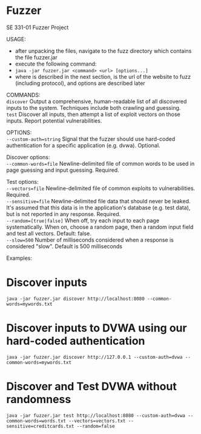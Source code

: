# Fuzzer
SE 331-01 Fuzzer Project  

USAGE:
 * after unpacking the files, navigate to the fuzz directory which contains the file fuzzer.jar
 * execute the following command:
 * `java -jar fuzzer.jar <command> <url> [options...]`
 * where <command> is described in the next section, <url> is the url of the website to fuzz (including protocol), and options are described later

COMMANDS:  
  `discover`  Output a comprehensive, human-readable list of all discovered inputs to the system. Techniques include both crawling and guessing.  
  `test`      Discover all inputs, then attempt a list of exploit vectors on those inputs. Report potential vulnerabilities.  

OPTIONS:  
  `--custom-auth=string`     Signal that the fuzzer should use hard-coded authentication for a specific application (e.g. dvwa). Optional.  

  Discover options:  
    `--common-words=file`    Newline-delimited file of common words to be used in page guessing and input guessing. Required.  

  Test options:  
    `--vectors=file`         Newline-delimited file of common exploits to vulnerabilities. Required.  
    `--sensitive=file`       Newline-delimited file data that should never be leaked. It's assumed that this data is in the application's database (e.g. test data), but is not reported in any response. Required.  
    `--random=[true|false]`  When off, try each input to each page systematically.  When on, choose a random page, then a random input field and test all vectors. Default: false.  
    `--slow=500`             Number of milliseconds considered when a response is considered "slow". Default is 500 milliseconds  
  
Examples:  
  # Discover inputs  
  `java -jar fuzzer.jar discover http://localhost:8080 --common-words=mywords.txt`  

  # Discover inputs to DVWA using our hard-coded authentication  
  `java -jar fuzzer.jar discover http://127.0.0.1 --custom-auth=dvwa --common-words=mywords.txt`  

  # Discover and Test DVWA without randomness  
  `java -jar fuzzer.jar test http://localhost:8080 --custom-auth=dvwa --common-words=words.txt --vectors=vectors.txt --sensitive=creditcards.txt --random=false`  
